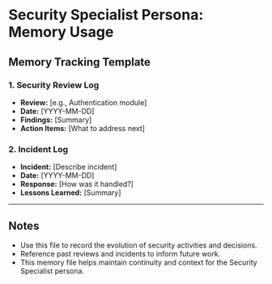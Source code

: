 # Security Specialist Persona: Memory Usage

## Memory Tracking Template

### 1. Security Review Log
- **Review:** [e.g., Authentication module]
- **Date:** [YYYY-MM-DD]
- **Findings:** [Summary]
- **Action Items:** [What to address next]

### 2. Incident Log
- **Incident:** [Describe incident]
- **Date:** [YYYY-MM-DD]
- **Response:** [How was it handled?]
- **Lessons Learned:** [Summary]

---

## Notes
- Use this file to record the evolution of security activities and decisions.
- Reference past reviews and incidents to inform future work.
- This memory file helps maintain continuity and context for the Security Specialist persona. 